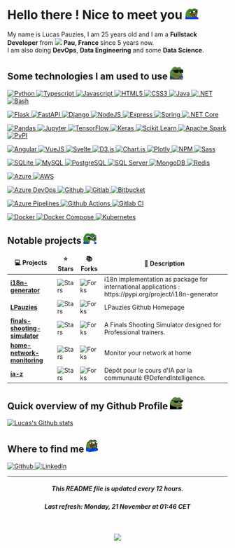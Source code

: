 # Hello there ! Nice to meet you <img src="assets/img/pepe-excited.gif" alt="Girl in a jacket" width="30">

My name is Lucas Pauzies, I am 25 years old and I am a <b>Fullstack Developer</b> from <img src="https://cdn-icons-png.flaticon.com/512/197/197560.png" width="13"/> <b>Pau, France</b> since 5 years now. 
<br>
I am also doing <b>DevOps</b>, <b>Data Engineering</b> and some <b>Data Science</b>.

## Some technologies I am used to use <img src="assets/img/pepe-hacker.gif" alt="Pepe hacker" width="30">

  <p>
    <a href="https:&#x2F;&#x2F;www.python.org&#x2F;">
      <img alt="Python" src="https://img.shields.io/badge/-Python-336E9D?style=flat&logo=python&logoColor=white" />
    </a>
    <a href="https:&#x2F;&#x2F;www.typescriptlang.org&#x2F;">
      <img alt="Typescript" src="https://img.shields.io/badge/-Typescript-007ACC?style=flat&logo=typescript&logoColor=white" />
    </a>
    <a href="https:&#x2F;&#x2F;developer.mozilla.org&#x2F;fr&#x2F;docs&#x2F;Web&#x2F;JavaScript">
      <img alt="Javascript" src="https://img.shields.io/badge/-Javascript-FFDA3E?style=flat&logo=javascript&logoColor=white" />
    </a>
    <a href="https:&#x2F;&#x2F;developer.mozilla.org&#x2F;fr&#x2F;docs&#x2F;Glossary&#x2F;HTML5">
      <img alt="HTML5" src="https://img.shields.io/badge/-HTML5-E34F26?style=flat&logo=html5&logoColor=white" />
    </a>
    <a href="https:&#x2F;&#x2F;developer.mozilla.org&#x2F;fr&#x2F;docs&#x2F;Web&#x2F;CSS">
      <img alt="CSS3" src="https://img.shields.io/badge/-CSS3-2965F1?style=flat&logo=css3&logoColor=white" />
    </a>
    <a href="https:&#x2F;&#x2F;www.java.com&#x2F;fr&#x2F;">
      <img alt="Java" src="https://img.shields.io/badge/-Java-EA2D2E?style=flat&logo=java&logoColor=white" />
    </a>
    <a href="https:&#x2F;&#x2F;docs.microsoft.com&#x2F;fr-fr&#x2F;dotnet&#x2F;">
      <img alt=".NET" src="https://img.shields.io/badge/-.NET-592C8C?style=flat&logo=.net&logoColor=white" />
    </a>
    <a href="https:&#x2F;&#x2F;fr.wikibooks.org&#x2F;wiki&#x2F;Programmation_Bash&#x2F;Introduction">
      <img alt="Bash" src="https://img.shields.io/badge/-Bash-4EAA25?style=flat&logo=gnubash&logoColor=white" />
    </a>
  </p>
  <p>
    <a href="https:&#x2F;&#x2F;flask.palletsprojects.com&#x2F;">
      <img alt="Flask" src="https://img.shields.io/badge/-Flask-000000?style=flat&logo=flask&logoColor=white" />
    </a>
    <a href="https:&#x2F;&#x2F;fastapi.tiangolo.com&#x2F;">
      <img alt="FastAPI" src="https://img.shields.io/badge/-FastAPI-009688?style=flat&logo=fastapi&logoColor=white" />
    </a>
    <a href="https:&#x2F;&#x2F;www.djangoproject.com&#x2F;">
      <img alt="Django" src="https://img.shields.io/badge/-Django-092E20?style=flat&logo=django&logoColor=white" />
    </a>
    <a href="https:&#x2F;&#x2F;nodejs.org&#x2F;">
      <img alt="NodeJS" src="https://img.shields.io/badge/-NodeJS-339933?style=flat&logo=node.js&logoColor=white" />
    </a>
    <a href="https:&#x2F;&#x2F;expressjs.com&#x2F;">
      <img alt="Express" src="https://img.shields.io/badge/-Express-000000?style=flat&logo=express&logoColor=white" />
    </a>
    <a href="https:&#x2F;&#x2F;spring.io&#x2F;">
      <img alt="Spring" src="https://img.shields.io/badge/-Spring-6DB33F?style=flat&logo=spring&logoColor=white" />
    </a>
    <a href="https:&#x2F;&#x2F;docs.microsoft.com&#x2F;fr-fr&#x2F;dotnet&#x2F;core&#x2F;introduction">
      <img alt=".NET Core" src="https://img.shields.io/badge/-.NET Core-592C8C?style=flat&logo=.net&logoColor=white" />
    </a>
  </p>
  <p>
    <a href="https:&#x2F;&#x2F;pandas.pydata.org&#x2F;">
      <img alt="Pandas" src="https://img.shields.io/badge/-Pandas-150458?style=flat&logo=pandas&logoColor=white" />
    </a>
    <a href="https:&#x2F;&#x2F;jupyter.org&#x2F;">
      <img alt="Jupyter" src="https://img.shields.io/badge/-Jupyter-F37626?style=flat&logo=jupyter&logoColor=white" />
    </a>
    <a href="https:&#x2F;&#x2F;www.tensorflow.org&#x2F;">
      <img alt="TensorFlow" src="https://img.shields.io/badge/-TensorFlow-FF6F00?style=flat&logo=tensorflow&logoColor=white" />
    </a>
    <a href="https:&#x2F;&#x2F;keras.io&#x2F;">
      <img alt="Keras" src="https://img.shields.io/badge/-Keras-D00000?style=flat&logo=keras&logoColor=white" />
    </a>
    <a href="https:&#x2F;&#x2F;scikit-learn.org&#x2F;">
      <img alt="Scikit Learn" src="https://img.shields.io/badge/-Scikit Learn-F7931E?style=flat&logo=scikitlearn&logoColor=white" />
    </a>
    <a href="https:&#x2F;&#x2F;spark.apache.org&#x2F;">
      <img alt="Apache Spark" src="https://img.shields.io/badge/-Apache Spark-E25A1C?style=flat&logo=apachespark&logoColor=white" />
    </a>
    <a href="https:&#x2F;&#x2F;pypi.org&#x2F;">
      <img alt="PyPI" src="https://img.shields.io/badge/-PyPI-3775A9?style=flat&logo=PyPI&logoColor=white" />
    </a>
  </p>
  <p>
    <a href="https:&#x2F;&#x2F;angular.io&#x2F;">
      <img alt="Angular" src="https://img.shields.io/badge/-Angular-DD0031?style=flat&logo=angular&logoColor=white" />
    </a>
    <a href="https:&#x2F;&#x2F;vuejs.org&#x2F;">
      <img alt="VueJS" src="https://img.shields.io/badge/-VueJS-4FC08D?style=flat&logo=vue.js&logoColor=white" />
    </a>
    <a href="https:&#x2F;&#x2F;svelte.dev&#x2F;">
      <img alt="Svelte" src="https://img.shields.io/badge/-Svelte-FF3E00?style=flat&logo=svelte&logoColor=white" />
    </a>
    <a href="https:&#x2F;&#x2F;d3js.org&#x2F;">
      <img alt="D3.js" src="https://img.shields.io/badge/-D3.js-F9A03C?style=flat-square&logo=d3.js&logoColor=white" />
    </a>
    <a href="https:&#x2F;&#x2F;www.chartjs.org&#x2F;">
      <img alt="Chart.js" src="https://img.shields.io/badge/-Chart.js-FF6384?style=flat-square&logo=chart.js&logoColor=white" />
    </a>
    <a href="https:&#x2F;&#x2F;plotly.com&#x2F;javascript&#x2F;">
      <img alt="Plotly" src="https://img.shields.io/badge/-Plotly-3F4F75?style=flat-square&logo=plotly&logoColor=white" />
    </a>
    <a href="https:&#x2F;&#x2F;www.npmjs.com&#x2F;">
      <img alt="NPM" src="https://img.shields.io/badge/-NPM-CB3837?style=flat-square&logo=npm&logoColor=white" />
    </a>
    <a href="https:&#x2F;&#x2F;sass-lang.com&#x2F;">
      <img alt="Sass" src="https://img.shields.io/badge/-Sass-CC6699?style=flat-square&logo=sass&logoColor=white" />
    </a>
  </p>
  <p>
    <a href="https:&#x2F;&#x2F;www.sqlite.org&#x2F;">
      <img alt="SQLite" src="https://img.shields.io/badge/-SQLite-003B57?style=flat&logo=sqlite&logoColor=white" />
    </a>
    <a href="https:&#x2F;&#x2F;www.mysql.com&#x2F;">
      <img alt="MySQL" src="https://img.shields.io/badge/-MySQL-4479A1?style=flat&logo=mysql&logoColor=white" />
    </a>
    <a href="https:&#x2F;&#x2F;www.postgresql.org&#x2F;">
      <img alt="PostgreSQL" src="https://img.shields.io/badge/-PostgreSQL-4169E1?style=flat&logo=postgresql&logoColor=white" />
    </a>
    <a href="https:&#x2F;&#x2F;www.microsoft.com&#x2F;fr-fr&#x2F;sql-server&#x2F;">
      <img alt="SQL Server" src="https://img.shields.io/badge/-SQL Server-CC2927?style=flat&logo=microsoftsqlserver&logoColor=white" />
    </a>
    <a href="https:&#x2F;&#x2F;www.mongodb.com&#x2F;">
      <img alt="MongoDB" src="https://img.shields.io/badge/-MongoDB-47A248?style=flat&logo=mongodb&logoColor=white" />
    </a>
    <a href="https:&#x2F;&#x2F;redis.io&#x2F;">
      <img alt="Redis" src="https://img.shields.io/badge/-Redis-DC382D?style=flat&logo=redis&logoColor=white" />
    </a>
  </p>
  <p>
    <a href="https:&#x2F;&#x2F;azure.microsoft.com&#x2F;">
      <img alt="Azure" src="https://img.shields.io/badge/-Azure-0078D4?style=flat&logo=microsoftazure&logoColor=white" />
    </a>
    <a href="https:&#x2F;&#x2F;aws.amazon.com&#x2F;">
      <img alt="AWS" src="https://img.shields.io/badge/-AWS-232F3E?style=flat&logo=amazonaws&logoColor=white" />
    </a>
  </p>
  <p>
    <a href="https:&#x2F;&#x2F;azure.microsoft.com&#x2F;fr-fr&#x2F;services&#x2F;devops&#x2F;">
      <img alt="Azure DevOps" src="https://img.shields.io/badge/-Azure DevOps-0078D4?style=flat&logo=azuredevops&logoColor=white" />
    </a>
    <a href="https:&#x2F;&#x2F;github.com&#x2F;">
      <img alt="Github" src="https://img.shields.io/badge/-Github-181717?style=flat&logo=github&logoColor=white" />
    </a>
    <a href="https:&#x2F;&#x2F;gitlab.com&#x2F;">
      <img alt="Gitlab" src="https://img.shields.io/badge/-Gitlab-FC6D26?style=flat&logo=gitlab&logoColor=white" />
    </a>
    <a href="https:&#x2F;&#x2F;bitbucket.org&#x2F;">
      <img alt="Bitbucket" src="https://img.shields.io/badge/-Bitbucket-0052CC?style=flat&logo=bitbucket&logoColor=white" />
    </a>
  </p>
  <p>
    <a href="https:&#x2F;&#x2F;azure.microsoft.com&#x2F;fr-fr&#x2F;services&#x2F;devops&#x2F;pipelines&#x2F;">
      <img alt="Azure Pipelines" src="https://img.shields.io/badge/-Azure Pipelines-2560E0?style=flat&logo=azurepipelines&logoColor=white" />
    </a>
    <a href="https:&#x2F;&#x2F;docs.github.com&#x2F;en&#x2F;actions">
      <img alt="Github Actions" src="https://img.shields.io/badge/-Github Actions-2088FF?style=flat&logo=githubactions&logoColor=white" />
    </a>
    <a href="https:&#x2F;&#x2F;docs.gitlab.com&#x2F;ee&#x2F;ci&#x2F;">
      <img alt="Gitlab CI" src="https://img.shields.io/badge/-Gitlab CI-FC6D26?style=flat&logo=gitlab&logoColor=white" />
    </a>
  </p>
  <p>
    <a href="https:&#x2F;&#x2F;www.docker.com&#x2F;">
      <img alt="Docker" src="https://img.shields.io/badge/-Docker-2496ED?style=flat&logo=docker&logoColor=white" />
    </a>
    <a href="https:&#x2F;&#x2F;docs.docker.com&#x2F;compose&#x2F;">
      <img alt="Docker Compose" src="https://img.shields.io/badge/-Docker Compose-2496ED?style=flat&logo=docker&logoColor=white" />
    </a>
    <a href="https:&#x2F;&#x2F;kubernetes.io&#x2F;">
      <img alt="Kubernetes" src="https://img.shields.io/badge/-Kubernetes-326CE5?style=flat&logo=kubernetes&logoColor=white" />
    </a>
  </p>

## Notable projects <img src="assets/img/pepenerd.png" alt="Pepe hacker" width="30">

<table>
  <thead align="center">
    <tr border: none;>
      <td><b>💻 Projects</b></td>
      <td><b>⭐ Stars</b></td>
      <td><b>📚 Forks</b></td>
      <td><b>📝 Description</b></td>
    </tr>
  </thead>
  <tbody>
        <tr>
            <td><a href="https:&#x2F;&#x2F;github.com&#x2F;LPauzies&#x2F;i18n-generator"><b>i18n-generator</b></a></td>
            <td><img alt="Stars" src="https://img.shields.io/github/stars/LPauzies&#x2F;i18n-generator?style=flat&labelColor=343b41"/></td>
            <td><img alt="Forks" src="https://img.shields.io/github/forks/LPauzies&#x2F;i18n-generator?style=flat&labelColor=343b41"/></td>
            <td>i18n implementation as package for international applications : https:&#x2F;&#x2F;pypi.org&#x2F;project&#x2F;i18n-generator</td>
        </tr>
        <tr>
            <td><a href="https:&#x2F;&#x2F;github.com&#x2F;LPauzies&#x2F;LPauzies"><b>LPauzies</b></a></td>
            <td><img alt="Stars" src="https://img.shields.io/github/stars/LPauzies&#x2F;LPauzies?style=flat&labelColor=343b41"/></td>
            <td><img alt="Forks" src="https://img.shields.io/github/forks/LPauzies&#x2F;LPauzies?style=flat&labelColor=343b41"/></td>
            <td>LPauzies Github Homepage</td>
        </tr>
        <tr>
            <td><a href="https:&#x2F;&#x2F;github.com&#x2F;LPauzies&#x2F;finals-shooting-simulator"><b>finals-shooting-simulator</b></a></td>
            <td><img alt="Stars" src="https://img.shields.io/github/stars/LPauzies&#x2F;finals-shooting-simulator?style=flat&labelColor=343b41"/></td>
            <td><img alt="Forks" src="https://img.shields.io/github/forks/LPauzies&#x2F;finals-shooting-simulator?style=flat&labelColor=343b41"/></td>
            <td>A Finals Shooting Simulator designed for Professional trainers.</td>
        </tr>
        <tr>
            <td><a href="https:&#x2F;&#x2F;github.com&#x2F;LPauzies&#x2F;home-network-monitoring"><b>home-network-monitoring</b></a></td>
            <td><img alt="Stars" src="https://img.shields.io/github/stars/LPauzies&#x2F;home-network-monitoring?style=flat&labelColor=343b41"/></td>
            <td><img alt="Forks" src="https://img.shields.io/github/forks/LPauzies&#x2F;home-network-monitoring?style=flat&labelColor=343b41"/></td>
            <td>Monitor your network at home</td>
        </tr>
        <tr>
            <td><a href="https:&#x2F;&#x2F;github.com&#x2F;LPauzies&#x2F;ia-z"><b>ia-z</b></a></td>
            <td><img alt="Stars" src="https://img.shields.io/github/stars/LPauzies&#x2F;ia-z?style=flat&labelColor=343b41"/></td>
            <td><img alt="Forks" src="https://img.shields.io/github/forks/LPauzies&#x2F;ia-z?style=flat&labelColor=343b41"/></td>
            <td>Dépôt pour le cours d&#39;IA par la communauté @DefendIntelligence.</td>
        </tr>
  </tbody>
</table>

## Quick overview of my Github Profile <img src="assets/img/ez_pepe.png" alt="Pepe EZ" width="30">
[![Lucas's Github stats](https://github-readme-stats.vercel.app/api?username=LPauzies&hide=issues&count_private=true&theme=dracula)](https://github.com/LPauzies)

## Where to find me <img src="assets/img/pepe_happyclap.gif" alt="Pepe clap" width="30">

<p>
    <a href="https://github.com/LPauzies" target="_blank">
        <img alt="Github" src="https://img.shields.io/badge/GitHub-%2312100E.svg?&style=for-the-badge&logo=Github&logoColor=white" />
    </a>
    <a href="https://www.linkedin.com/in/lucas-pauzies/" target="_blank">
        <img alt="LinkedIn" src="https://img.shields.io/badge/linkedin-%230077B5.svg?&style=for-the-badge&logo=linkedin&logoColor=white" />
    </a>
</p>

---
<h5 align="center">This README file is updated every 12 hours.</h5>
<h5 align="center">Last refresh: Monday, 21 November at 01:46 CET</h5>
<br>
<p align="center">
    <img src="https://github.com/LPauzies/LPauzies/actions/workflows/main.yaml/badge.svg" />
</p>

